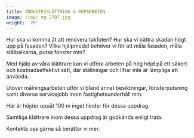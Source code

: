 ```yaml
---
title: INDUSTRIKLÄTTRING & REPARBETEN
image: /img/_mg_2707.jpg
weight: '70'
---
```

Hur ska vi komma åt att renovera takfoten? Hur ska vi bättra skadan högt upp på fasaden? Vilka hjälpmedel behöver vi för att måla fasaden, måla stålbalkarna, putsa fönster mm?

Med hjälp av våra klättrare kan vi utföra arbeten på hög höjd på ett säkert och kostnadseffektivt sätt, där ställningar och liftar inte är lämpliga att använda. 

Utöver målningsarbeten utför vi bland annat besiktningar, fönsterputsning samt diverse servicejobb inom fastighetsunderhåll mm. 

Här är höjder uppåt 100 m inget hinder för dessa uppdrag. 

Samtliga klättrare inom dessa uppdrag är godkända enligt Irata. 

Kontakta oss gärna så berättar vi mer.
